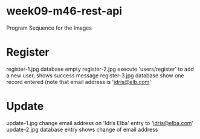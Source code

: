 # week09-m46-rest-api

Program Sequence for the Images

Register
========

register-1.jpg         database empty
register-2.jpg         execute 'users/register' to add a new user, shows success message
register-3.jpg         database show one record entered  (note  that email address is 'idris@elb.com'

Update
======

update-1.jpg          change email address on 'Idris Elba' entry to 'idris@elba.com'
update-2.jpg          database entry shows change of email address            

